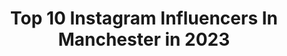 ---
title: Top 10 Instagram Influencers In Manchester in 2023
description: >-
  Find top Instagram influencers in Manchester in 2023. Most popular hashtags: #fashion #ootd #manchester.
platform: Instagram
hits: 898
text_top: Identify the best Instagram profiles on inBeat.
text_bottom: Our database has 898 Instagram influencers like this in Manchester, United Kingdom for you to pitch.
profiles:
  - username: "_dancarroll"
    fullname: >-
      Dan Carroll
    bio: >-
      Manchester
    location: "United Kingdom"
    followers: 11390
    engagement: 1089
    commentsToLikes: 0.040203
    id: ck8t8rgoplic30j78bbvf0tl1
    verified: false
    hashtags: "#meinjd, #jdxnpcii, #ad, #jdnb878"
  - username: "stormthompsonnn"
    fullname: >-
      Stormi
    bio: >-
      Manchester
    location: "United Kingdom"
    followers: 25250
    engagement: 449
    commentsToLikes: 0.043973
    id: ck5zzlhyrbyj90i14xnc4g651
    verified: false
    hashtags: "#blackouttuesday"
  - username: "chrisriversart"
    fullname: >-
      Chris Rivers
    bio: >-
      Manchester
    location: "United Kingdom"
    followers: 90284
    engagement: 480
    commentsToLikes: 0.019204
    id: ck0w0e8z7dr5h0i19xfnbnh7o
    verified: false
    hashtags: "#largescaleart, #artoftheday, #abstractart, #abstractpainting"
  - username: "moncaton"
    fullname: >-
      monique🦋
    bio: >-
      ♡ London/Manchester ♡ @elsieandfred RiotGuuurl🌈✨ ✨↓ SOCIALS + CODES ↓✨
    location: "United Kingdom"
    followers: 3890
    engagement: 1879
    commentsToLikes: 0.241847
    id: ckap0lapdqt1v0i787x04c75x
    verified: false
    hashtags: "#fashion, #handmade, #womensfashion, #altfashion"
  - username: "alex_humphreys_"
    fullname: >-
      Al 🖤
    bio: >-
      Fashion Business and Management student MMU 📚 📍Manchester Owner of @aestheticswithalexandra_ _ 💋👄💉
    location: "United Kingdom"
    followers: 8670
    engagement: 1014
    commentsToLikes: 0.103659
    id: ckap6e4brfih50i781h4mdoud
    verified: false
    hashtags: "#blackouttuesday"
  - username: "aga_on_the_run"
    fullname: >-
      AGA || Travel Blogger
    bio: >-
      Travel fanatic chasing the Sun around the globe🔅 🌍 eco-friendly 🌱 plant based 📩 aga.on.the.run@gmail.com 📍Manchester, UK 🔜 London My travel blog👇
    location: "United Kingdom"
    followers: 4179
    engagement: 1691
    commentsToLikes: 0.349274
    id: ck5zu12p01hex0i147oeih8my
    verified: false
    hashtags: "#polishgirltravelling, #travelrome, #packandgo, #romeitaly"
  - username: "yaboy_keenan"
    fullname: >-
      🅚🅔🅔🅝🅐🅝 ✊🏼✊🏽✊🏾✊🏿
    bio: >-
      Oblivious but reassured 🙏🏽 Manchester📍 @babyf4cekilla 👀 @bameagency 👨🏾‍💻
    location: "United Kingdom"
    followers: 3639
    engagement: 1751
    commentsToLikes: 0.134923
    id: ck5hjv38fhank0i11dhvvn0nm
    verified: false
    hashtags: "#blacklivesmatter, #blackouttuesday"
  - username: "hafsax.o"
    fullname: >-
      •Hafsa✨•
    bio: >-
      📍Manchester 🐝 🔆Young entrepreneur / influencer Other account @satisfying._slimey (305K+) @tiktok - (180K+) YouTube ⤵️
    location: "United Kingdom"
    followers: 7394
    engagement: 2054
    commentsToLikes: 0.262759
    id: ckap8p0qbpblj0i78ii3puxdg
    verified: false
    hashtags: "#ootdinspo, #outfitstyle, #fashiongram, #manchester"
  - username: "lima.kx"
    fullname: >-
      L I M A ♡
    bio: >-
      🕊| 20 ☁️| manchester 🤍| brand ambassador @maisolifoundation 📨| dm/email for promos & collabs ◽️| dc - ‘lima10’ @fwbeauty
    location: "United Kingdom"
    followers: 28976
    engagement: 810
    commentsToLikes: 0.088555
    id: ck6tijxeo0uvd0j715dmrxkfj
    verified: false
    hashtags: "#hairoftheday, #outfitideas, #styleinspo, #fotd"
  - username: "edaowofashion"
    fullname: >-
      Damilola
    bio: >-
      💻Style blogger|📍Manchester/London UK | Blog: Collaborations: edaowo-fashion@hotmail.com
    location: "United Kingdom"
    followers: 57087
    engagement: 386
    commentsToLikes: 0.057797
    id: ck15tgx3bi0qz0i19fs1vrk51
    verified: false
    hashtags: "#karenmillen, #liketkit, #endsars, #o2priority"
---